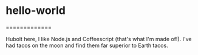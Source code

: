 # hello-world
=============

Hubolt here, I like Node.js and Coffeescript (that's what I'm made of!).
I've had tacos on the moon and find them far superior to Earth tacos.
